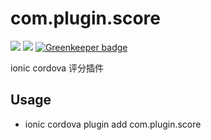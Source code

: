# com.plugin.score
[![](https://img.shields.io/npm/v/com.plugin.score.svg?style=flat-square)](https://www.npmjs.com/package/com.plugin.score)
[![](https://img.shields.io/npm/dt/com.plugin.score.svg?maxAge=2592000%3Fstyle=flat-square)](https://www.npmjs.com/package/com.plugin.score) [![Greenkeeper badge](https://badges.greenkeeper.io/1ziton/com.plugin.score.svg)](https://greenkeeper.io/)

ionic cordova 评分插件


## Usage

- ionic cordova plugin add com.plugin.score
